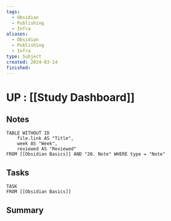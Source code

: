 ```yaml
---
tags:
  - Obsidian
  - Publishing
  - Infra
aliases:
  - Obsidian
  - Publishing
  - Infra
type: Subject
created: 2024-03-14
finished:
---
```

# UP : [[Study Dashboard]]

## Notes
```dataview
TABLE WITHOUT ID
	file.link AS "Title",
	week AS "Week",
	reviewed AS "Reviewed"
FROM [[Obsidian Basics]] AND "20. Note" WHERE type = "Note"
```

## Tasks
```dataview
TASK
FROM [[Obsidian Basics]]
```

## Summary
